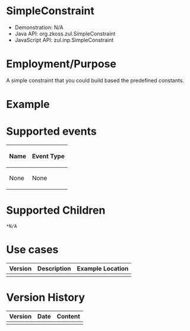 

# SimpleConstraint

- Demonstration: N/A
- Java API: <javadoc>org.zkoss.zul.SimpleConstraint</javadoc>
- JavaScript API:
  <javadoc directory="jsdoc">zul.inp.SimpleConstraint</javadoc>

# Employment/Purpose

A simple constraint that you could build based the predefined constants.

# Example

# Supported events

<table>
<thead>
<tr class="header">
<th><center>
<p>Name</p>
</center></th>
<th><center>
<p>Event Type</p>
</center></th>
</tr>
</thead>
<tbody>
<tr class="odd">
<td><p>None</p></td>
<td><p>None</p></td>
</tr>
</tbody>
</table>

# Supported Children

`*N/A`

# Use cases

| Version | Description | Example Location |
|---------|-------------|------------------|
|         |             |                  |

# Version History

| Version | Date | Content |
|---------|------|---------|
|         |      |         |



